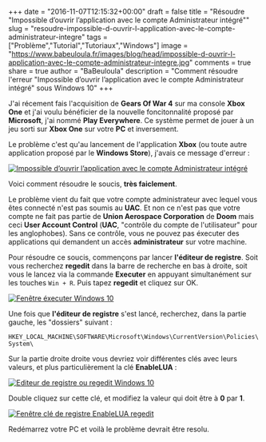 +++
date = "2016-11-07T12:15:32+00:00"
draft = false
title = "Résoudre \"Impossible d’ouvrir l’application avec le compte Administrateur intégré\""
slug = "resoudre-impossible-d-ouvrir-l-application-avec-le-compte-administrateur-integre"
tags = ["Problème","Tutorial","Tutoriaux","Windows"]
image = "https://www.babeuloula.fr/images/blog/head/impossible-d-ouvrir-l-application-avec-le-compte-administrateur-integre.jpg"
comments = true
share = true
author = "BaBeuloula"
description = "Comment résoudre l'erreur \"Impossible d’ouvrir l’application avec le compte Administrateur intégré\" sous Windows 10"
+++

J'ai récement fais l'acquisition de **Gears Of War 4** sur ma console **Xbox One** et j'ai voulu bénéficier de la nouvelle foncitonnalité proposé par **Microsoft**, j'ai nommé **Play Everywhere**. Ce système permet de jouer à un jeu sorti sur **Xbox One** sur votre **PC** et inversement. 

Le problème c'est qu'au lancement de l'application **Xbox** (ou toute autre application proposé par le **Windows Store**), j'avais ce message d'erreur :

[![Impossible d’ouvrir l’application avec le compte Administrateur intégré](//www.babeuloula.fr/images/lua/open-application.png)](//www.babeuloula.fr/images/lua/open-application.png)

Voici comment résoudre le soucis, **très faiclement**.

Le problème vient du fait que votre compte administrateur avec lequel vous êtes connecté n'est pas soumis au **UAC**. Et non ce n'est pas que votre compte ne fait pas partie de **Union Aerospace Corporation** de **Doom** mais ceci **User Account Control** (**UAC**, "contrôle du compte de l'utilisateur" pour les anglophobes). Sans ce contrôle, vous ne pouvez pas éxecuter des applications qui demandent un accès **administrateur** sur votre machine.

Pour résoudre ce soucis, commençons par lancer **l'éditeur de registre**. Soit vous recherchez **regedit** dans la barre de recherche en bas à droite, soit vous le lancez via la commande **Executer** en appuyant simultanément sur les touches `Win + R`. Puis tapez **regedit** et cliquez sur OK.

[![Fenêtre éxecuter Windows 10](//www.babeuloula.fr/images/lua/win_r.png)](//www.babeuloula.fr/images/lua/win_r.png)

Une fois que **l'éditeur de registre** s'est lancé, recherchez, dans la partie gauche, les "dossiers" suivant : 

`HKEY_LOCAL_MACHINE\SOFTWARE\Microsoft\Windows\CurrentVersion\Policies\System\`

Sur la partie droite droite vous devriez voir différentes clés avec leurs valeurs, et plus particulièrement la clé **EnableLUA** : 

[![Editeur de registre ou regedit Windows 10](//www.babeuloula.fr/images/lua/regedit.png)](//www.babeuloula.fr/images/lua/regedit.png)

Double cliquez sur cette clé, et modifiez la valeur qui doit être à **0** par **1**.

[![Fenêtre clé de registre EnableLUA regedit](//www.babeuloula.fr/images/lua/enable-lua.png)](//www.babeuloula.fr/images/lua/enable-lua.png)

Redémarrez votre PC et voilà le problème devrait être resolu.